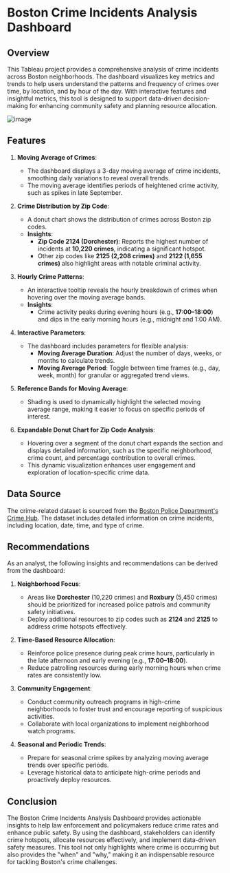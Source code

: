 # Boston Crime Incidents Analysis Dashboard

## Overview

This Tableau project provides a comprehensive analysis of crime incidents across Boston neighborhoods. The dashboard visualizes key metrics and trends to help users understand the patterns and frequency of crimes over time, by location, and by hour of the day. With interactive features and insightful metrics, this tool is designed to support data-driven decision-making for enhancing community safety and planning resource allocation.

![image](https://github.com/user-attachments/assets/4ddec05b-d4a4-4aba-9193-27612032bb08)


## Features

1. **Moving Average of Crimes**:
   - The dashboard displays a 3-day moving average of crime incidents, smoothing daily variations to reveal overall trends.
   - The moving average identifies periods of heightened crime activity, such as spikes in late September.

2. **Crime Distribution by Zip Code**:
   - A donut chart shows the distribution of crimes across Boston zip codes.
   - **Insights**:
     - **Zip Code 2124 (Dorchester)**: Reports the highest number of incidents at **10,220 crimes**, indicating a significant hotspot.
     - Other zip codes like **2125 (2,208 crimes)** and **2122 (1,655 crimes)** also highlight areas with notable criminal activity.

3. **Hourly Crime Patterns**:
   - An interactive tooltip reveals the hourly breakdown of crimes when hovering over the moving average bands.
   - **Insights**:
     - Crime activity peaks during evening hours (e.g., **17:00–18:00**) and dips in the early morning hours (e.g., midnight and 1:00 AM).

4. **Interactive Parameters**:
   - The dashboard includes parameters for flexible analysis:
     - **Moving Average Duration**: Adjust the number of days, weeks, or months to calculate trends.
     - **Moving Average Period**: Toggle between time frames (e.g., day, week, month) for granular or aggregated trend views.

5. **Reference Bands for Moving Average**:
   - Shading is used to dynamically highlight the selected moving average range, making it easier to focus on specific periods of interest.

6. **Expandable Donut Chart for Zip Code Analysis**:
   - Hovering over a segment of the donut chart expands the section and displays detailed information, such as the specific neighborhood, crime count, and percentage contribution to overall crimes.
   - This dynamic visualization enhances user engagement and exploration of location-specific crime data.

## Data Source

The crime-related dataset is sourced from the [Boston Police Department's Crime Hub](https://boston-pd-crime-hub-boston.hub.arcgis.com/datasets/d42bd4040bca419a824ae5062488aced_0/about). The dataset includes detailed information on crime incidents, including location, date, time, and type of crime.

## Recommendations

As an analyst, the following insights and recommendations can be derived from the dashboard:

1. **Neighborhood Focus**:
   - Areas like **Dorchester** (10,220 crimes) and **Roxbury** (5,450 crimes) should be prioritized for increased police patrols and community safety initiatives.
   - Deploy additional resources to zip codes such as **2124** and **2125** to address crime hotspots effectively.

2. **Time-Based Resource Allocation**:
   - Reinforce police presence during peak crime hours, particularly in the late afternoon and early evening (e.g., **17:00–18:00**).
   - Reduce patrolling resources during early morning hours when crime rates are consistently low.

3. **Community Engagement**:
   - Conduct community outreach programs in high-crime neighborhoods to foster trust and encourage reporting of suspicious activities.
   - Collaborate with local organizations to implement neighborhood watch programs.

4. **Seasonal and Periodic Trends**:
   - Prepare for seasonal crime spikes by analyzing moving average trends over specific periods.
   - Leverage historical data to anticipate high-crime periods and proactively deploy resources.

## Conclusion

The Boston Crime Incidents Analysis Dashboard provides actionable insights to help law enforcement and policymakers reduce crime rates and enhance public safety. By using the dashboard, stakeholders can identify crime hotspots, allocate resources effectively, and implement data-driven safety measures.
This tool not only highlights where crime is occurring but also provides the "when" and "why," making it an indispensable resource for tackling Boston's crime challenges.

